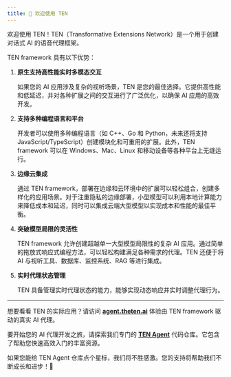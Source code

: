 ```yaml
---
title: 🌟 欢迎使用 TEN
---
```


欢迎使用 TEN！TEN（Transformative Extensions Network）是一个用于创建对话式 AI 的语音代理框架。

TEN framework 具有以下优势：

1. **原生支持高性能实时多模态交互**

   如果您的 AI 应用涉及复杂的视听场景，TEN 是您的最佳选择。它提供高性能和低延迟，并对各种扩展之间的交互进行了广泛优化，以确保 AI 应用的高效开发。

2. **支持多种编程语言和平台**

   开发者可以使用多种编程语言（如 C++、Go 和 Python，未来还将支持 JavaScript/TypeScript）创建模块化和可重用的扩展。此外，TEN framework 可以在 Windows、Mac、Linux 和移动设备等各种平台上无缝运行。

3. **边缘云集成**

   通过 TEN framework，部署在边缘和云环境中的扩展可以轻松组合，创建多样化的应用场景。对于注重隐私的边缘部署，小型模型可以利用本地计算能力来降低成本和延迟，同时可以集成云端大型模型以实现成本和性能的最佳平衡。

4. **突破模型局限的灵活性**

   TEN framework 允许创建超越单一大型模型局限性的复杂 AI 应用。通过简单的拖放式响应式编程方法，可以轻松构建满足各种需求的代理。TEN 还便于将 AI 与视听工具、数据库、监控系统、RAG 等进行集成。

5. **实时代理状态管理**

   TEN 具备管理实时代理状态的能力，能够实现动态响应并实时调整代理行为。

---

想要看看 TEN 的实际应用？请访问 **[agent.theten.ai](https://agent.theten.ai)** 体验由 TEN framework 驱动的真实 AI 代理。

要开始您的 AI 代理开发之旅，请探索我们专门的 [**TEN Agent**](https://github.com/ten-framework/TEN-Agent) 代码仓库。它包含了帮助您快速高效入门的丰富资源。

如果您能给 TEN Agent 仓库点个星标，我们将不胜感激。您的支持将帮助我们不断成长和进步！🌟
